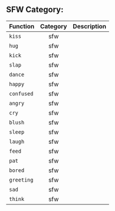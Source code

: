 ## SFW Category:
|Function|Category|Description|
|:--|:--:|:------|
|`kiss`|sfw|
|`hug`|sfw|
|`kick`|sfw|
|`slap`|sfw|
|`dance`|sfw|
|`happy`|sfw|
|`confused`|sfw|
|`angry`|sfw|
|`cry`|sfw|
|`blush`|sfw|
|`sleep`|sfw|
|`laugh`|sfw|
|`feed`|sfw|
|`pat`|sfw|
|`bored`|sfw|
|`greeting`|sfw|
|`sad`|sfw|
|`think`|sfw|
